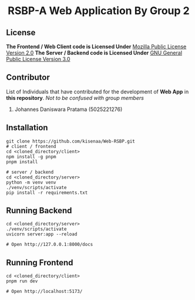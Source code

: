 <div align="center">
    <h1>RSBP-A Web Application By Group 2</h1>
</div>

## License
**The Frontend / Web Client code is Licensed Under** [Mozilla Public License Version 2.0](https://choosealicense.com/licenses/)
**The Server / Backend code is Licensed Under** [GNU General Public License Version 3.0](https://choosealicense.com/licenses/)

## Contributor
List of Individuals that have contributed for the development of **Web App** in **this repository**. *Not to be confused with group members*

1. Johannes Daniswara Pratama (5025221276)

## Installation
```shell
git clone https://github.com/kisenaa/Web-RSBP.git
# client / frontend
cd <cloned_directory/client>
npm install -g pnpm
pnpm install

# server / backend
cd <cloned_directory/server>
python -m venv venv
./venv/scripts/activate
pip install -r requirements.txt
```

## Running Backend
```shell
cd <cloned_directory/server>
./venv/scripts/activate
uvicorn server:app --reload

# Open http://127.0.0.1:8000/docs
```

## Running Frontend
```shell
cd <cloned_directory/client>
pnpm run dev

# Open http://localhost:5173/
```

